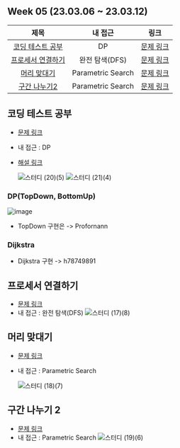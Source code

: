## Week 05 (23.03.06 ~ 23.03.12)
| 제목 | 내 접근 | 링크 |
| :---: | :---: | :---: |
| [코딩 테스트 공부](#코딩-테스트-공부) | DP | [문제 링크](https://school.programmers.co.kr/learn/courses/30/lessons/118668) |
| [프로세서 연결하기](#프로세서-연결하기) | 완전 탐색(DFS) | [문제 링크](https://swexpertacademy.com/main/code/problem/problemDetail.do?contestProbId=AV4suNtaXFEDFAUf)
| [머리 맞대기](#머리-맞대기) | Parametric Search | [문제 링크](https://pro.mincoding.co.kr/problem-step/7/level/108/detail/M4_04)
| [구간 나누기2](#구간-나누기-2) | Parametric Search | [문제 링크](https://www.acmicpc.net/problem/13397)


## 코딩 테스트 공부
- [문제 링크](https://school.programmers.co.kr/learn/courses/30/lessons/118668)
- 내 접근 : DP
- [해설 링크](https://tech.kakao.com/2022/07/13/2022-coding-test-summer-internship/)

    ![스터디 (20)(5)](https://user-images.githubusercontent.com/75352656/224534097-c3fddb15-3ab1-41f9-8b70-0b0b270d361a.png)
    ![스터디 (21)(4)](https://user-images.githubusercontent.com/75352656/224534103-ba3aafa9-6ea0-4094-9466-0e79744dfe25.png)

### DP(TopDown, BottomUp)
![image](https://user-images.githubusercontent.com/75352656/224555816-651726cd-4b92-46ab-8652-56247ec932df.png)
- TopDown 구현은 -> Profornann

### Dijkstra
- Dijkstra 구현 -> h78749891



## 프로세서 연결하기
- [문제 링크](https://swexpertacademy.com/main/code/problem/problemDetail.do?contestProbId=AV4suNtaXFEDFAUf)
- 내 접근 : 완전 탐색(DFS)
    ![스터디 (17)(8)](https://user-images.githubusercontent.com/75352656/224534085-ebbbbb09-4beb-484f-bb16-65ed24d1fe19.png)
    

## 머리 맞대기
- [문제 링크](https://pro.mincoding.co.kr/problem-step/7/level/108/detail/M4_04)
- 내 접근 : Parametric Search

    ![스터디 (18)(7)](https://user-images.githubusercontent.com/75352656/224534093-311a6821-82aa-42a0-af03-75091fadec07.png)

## 구간 나누기 2
- [문제 링크](https://www.acmicpc.net/problem/13397)
- 내 접근 : Parametric Search
    ![스터디 (19)(6)](https://user-images.githubusercontent.com/75352656/224534095-d8301133-639f-4b63-b788-6073e92b31ee.png)
